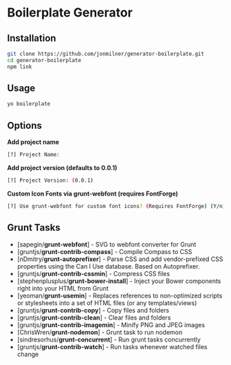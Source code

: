 Boilerplate Generator
=========


Installation
----

```sh
git clone https://github.com/jonmilner/generator-boilerplate.git
cd generator-boilerplate
npm link
```


Usage
----

```sh
yo boilerplate
```


Options
----

**Add project name**
```sh
[?] Project Name:
```

**Add project version (defaults to 0.0.1)**
```sh
[?] Project Version: (0.0.1)
```
**Custom Icon Fonts via grunt-webfont (requires FontForge)**
```sh
[?] Use grunt-webfont for custom font icons? (Requires FontForge) (Y/n)
```


Grunt Tasks
----

* [sapegin/**grunt-webfont**] - SVG to webfont converter for Grunt
* [gruntjs/**grunt-contrib-compass**] - Compile Compass to CSS
* [nDmitry/**grunt-autoprefixer**] - Parse CSS and add vendor-prefixed CSS properties using the Can I Use database. Based on Autoprefixer.
* [gruntjs/**grunt-contrib-cssmin**] - Compress CSS files
* [stephenplusplus/**grunt-bower-install**] - Inject your Bower components right into your HTML from Grunt
* [yeoman/**grunt-usemin**] - Replaces references to non-optimized scripts or stylesheets into a set of HTML files (or any templates/views)
* [gruntjs/**grunt-contrib-copy**] - Copy files and folders
* [gruntjs/**grunt-contrib-clean**] - Clear files and folders
* [gruntjs/**grunt-contrib-imagemin**] - Minify PNG and JPEG images
* [ChrisWren/**grunt-nodemon**] - Grunt task to run nodemon
* [sindresorhus/**grunt-concurrent**] - Run grunt tasks concurrently
* [gruntjs/**grunt-contrib-watch**] - Run tasks whenever watched files change
